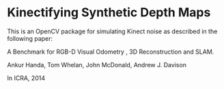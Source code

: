 # Kinectifying Synthetic Depth Maps
This is an OpenCV package for simulating Kinect noise as described in the following paper:

A Benchmark for RGB-D Visual Odometry , 3D Reconstruction and SLAM. 

Ankur Handa, Tom Whelan, John McDonald, Andrew J. Davison 

In ICRA, 2014
